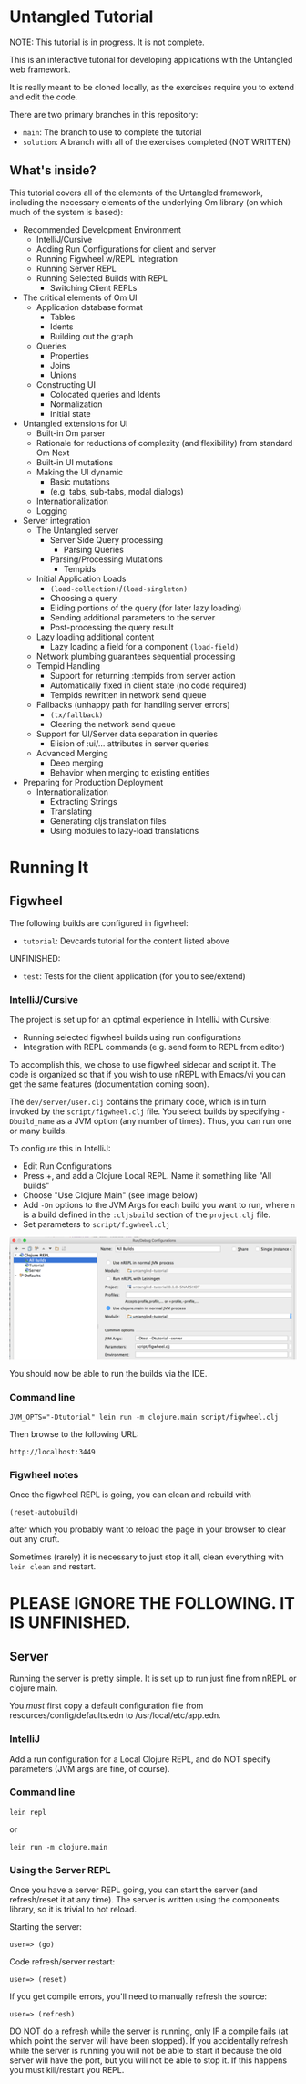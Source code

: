 # Untangled Tutorial 

NOTE: This tutorial is in progress. It is not complete.

This is an interactive tutorial for developing applications with 
the Untangled web framework.

It is really meant to be cloned locally, as the 
exercises require you to extend and edit the code.

There are two primary branches in this repository:

- `main`: The branch to use to complete the tutorial
- `solution`: A branch with all of the exercises completed (NOT WRITTEN)

## What's inside?

This tutorial covers all of the elements of the Untangled 
framework, including the necessary elements of the underlying
Om library (on which much of the system is based):

- Recommended Development Environment
    - IntelliJ/Cursive
    - Adding Run Configurations for client and server
    - Running Figwheel w/REPL Integration
    - Running Server REPL
    - Running Selected Builds with REPL
        - Switching Client REPLs
- The critical elements of Om UI
    - Application database format
        - Tables
        - Idents
        - Building out the graph
    - Queries
        - Properties
        - Joins
        - Unions
    - Constructing UI
        - Colocated queries and Idents
        - Normalization
        - Initial state
- Untangled extensions for UI
    - Built-in Om parser
    - Rationale for reductions of complexity (and flexibility) from standard Om Next
    - Built-in UI mutations
    - Making the UI dynamic
        - Basic mutations
        - (e.g. tabs, sub-tabs, modal dialogs)
    - Internationalization
    - Logging
- Server integration 
    - The Untangled server
        - Server Side Query processing
            - Parsing Queries
        - Parsing/Processing Mutations
            - Tempids
    - Initial Application Loads
        - `(load-collection)`/`(load-singleton)`
        - Choosing a query
        - Eliding portions of the query (for later lazy loading)
        - Sending additional parameters to the server
        - Post-processing the query result
    - Lazy loading additional content
        - Lazy loading a field for a component `(load-field)`
    - Network plumbing guarantees sequential processing
    - Tempid Handling
        - Support for returning :tempids from server action
        - Automatically fixed in client state (no code required)
        - Tempids rewritten in network send queue
    - Fallbacks (unhappy path for handling server errors)
        - `(tx/fallback)`
        - Clearing the network send queue
    - Support for UI/Server data separation in queries
        - Elision of :ui/... attributes in server queries
    - Advanced Merging
        - Deep merging
        - Behavior when merging to existing entities
- Preparing for Production Deployment
    - Internationalization 
        - Extracting Strings
        - Translating
        - Generating cljs translation files
        - Using modules to lazy-load translations
        
# Running It

## Figwheel

The following builds are configured in figwheel:

- `tutorial`: Devcards tutorial for the content listed above

UNFINISHED:
- `test`: Tests for the client application (for you to see/extend)

### IntelliJ/Cursive

The project is set up for an optimal experience in IntelliJ with Cursive:

- Running selected figwheel builds using run configurations
- Integration with REPL commands (e.g. send form to REPL from editor)

To accomplish this, we chose to use figwheel sidecar and script it. The
code is organized so that if you wish to use nREPL with Emacs/vi you
can get the same features (documentation coming soon).

The `dev/server/user.clj` contains the primary code, which is in turn 
invoked by the `script/figwheel.clj` file. You select builds by specifying
`-Dbuild_name` as a JVM option (any number of times). Thus, you can
run one or many builds.

To configure this in IntelliJ:

- Edit Run Configurations
- Press +, and add a Clojure Local REPL. Name it something like "All builds"
- Choose "Use Clojure Main" (see image below)
- Add `-Dn` options to the JVM Args for each build you want to run, where `n` is a build
defined in the `:cljsbuild` section of the `project.clj` file.
- Set parameters to `script/figwheel.clj`

<img src="docs/figwheel-build.png">

You should now be able to run the builds via the IDE.

### Command line

```
JVM_OPTS="-Dtutorial" lein run -m clojure.main script/figwheel.clj
```

Then browse to the following URL:

```
http://localhost:3449
```

### Figwheel notes

Once the figwheel REPL is going, you can clean and rebuild with 

```
(reset-autobuild)
```

after which you probably want to reload the page in your browser to clear out any cruft.

Sometimes (rarely) it is necessary to just stop it all, clean everything with `lein clean` and
restart.

# PLEASE IGNORE THE FOLLOWING. IT IS UNFINISHED.

## Server

Running the server is pretty simple. It is set up to run just fine from nREPL or clojure main. 

You *must* first copy a default configuration file from resources/config/defaults.edn to
/usr/local/etc/app.edn.

### IntelliJ

Add a run configuration for a Local Clojure REPL, and do NOT specify parameters (JVM args are
fine, of course).

### Command line

```
lein repl
```

or

```
lein run -m clojure.main
```

### Using the Server REPL

Once you have a server REPL going, you can start the server (and refresh/reset it at any time).
The server is written using the components library, so it is trivial to hot reload.

Starting the server:

```
user=> (go)
```

Code refresh/server restart:

```
user=> (reset)
```

If you get compile errors, you'll need to manually refresh the source:

```
user=> (refresh)
```

DO NOT do a refresh while the server is running, only IF a compile fails
(at which point the server will have been stopped). If you accidentally
refresh while the server is running you will not be able to start it
because the old server will have the port, but you will not be able to
stop it. If this happens you must kill/restart you REPL.
